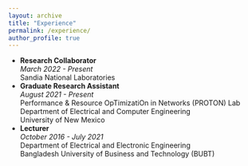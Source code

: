 ```yaml
---
layout: archive
title: "Experience"
permalink: /experience/
author_profile: true
---
```


-   **Research Collaborator**<br>
	*March 2022 - Present*<br>
	Sandia National Laboratories<br>
-   **Graduate Research Assistant**<br>
	*August 2021 - Present*<br>
	Performance & Resource OpTimizatiOn in Networks (PROTON) Lab<br>
	Department of Electrical and Computer Engineering<br>
 	University of New Mexico<br>
-   **Lecturer**<br>
	*October 2016 - July 2021*<br>
	Department of Electrical and Electronic Engineering<br>
	Bangladesh University of Business and Technology (BUBT)
